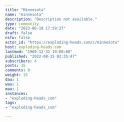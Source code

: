 ```yaml
---
title: "Minnesota" 
name: "minnesota"
description: "Description not available."
type: community
date: "2023-06-19 17:59:27"
draft: false
nsfw: false
actor_id: "https://exploding-heads.com/c/minnesota"
host: exploding-heads.com
lastmod: "1969-12-31 19:00:00"
published: "2022-08-15 02:35:47"
subscribers: 4
posts: 15
comments: 0
weight: 15
dau: 1
wau: 1
mau: 1
instances:
- "exploding-heads_com"
tags: 
- "exploding-heads_com"

---
```

